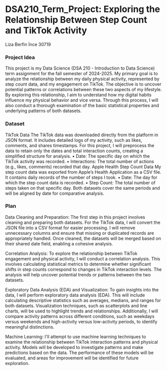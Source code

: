 # DSA210_Term_Project: Exploring the Relationship Between Step Count and TikTok Activity

Liza Berfin İnce
30719

### Project Idea
This project is my Data Science (DSA 210 - Introduction to Data Science) term assignment for the fall semester of 2024-2025. My primary goal is to analyze the relationship between my daily physical activity, represented by step count data, and my engagement on TikTok. The objective is to uncover potential patterns or correlations between these two aspects of my lifestyle. By exploring this relationship, I aim to understand how my digital habits influence my physical behavior and vice versa. Through this process, I will also conduct a thorough examination of the basic statistical properties and underlying patterns of both datasets.

### Dataset
TikTok Data
The TikTok data was downloaded directly from the platform in JSON format. It includes detailed logs of my activity, such as likes, comments, and shares timestamps. For this project, I will preprocess the data to retain only the dates and total interaction counts, creating a simplified structure for analysis.
•	Date: The specific day on which the TikTok activity was recorded.
•	Interactions: The total number of actions (e.g., likes, comments) recorded that day.
Apple Health Step Count Data
My step count data was exported from Apple’s Health Application as a CSV file. It contains daily records of the number of steps I took.
•	Date: The day for which the step count data is recorded.
•	Step Count: The total number of steps taken on that specific day.
Both datasets cover the same periods and will be aligned by date for comparative analysis.


### Plan
Data Cleaning and Preparation:
The first step in this project involves cleaning and preparing both datasets. For the TikTok data, I will convert the JSON file into a CSV format for easier processing. I will remove unnecessary columns and ensure that missing or duplicated records are appropriately handled. Once cleaned, the datasets will be merged based on their shared date field, enabling a cohesive analysis.

Correlation Analysis:
To explore the relationship between TikTok engagement and physical activity, I will conduct a correlation analysis. This involves calculating statistical metrics to determine whether significant shifts in step counts correspond to changes in TikTok interaction levels. The analysis will help uncover potential trends or patterns between the two datasets.

Exploratory Data Analysis (EDA) and Visualization:
To gain insights into the data, I will perform exploratory data analysis (EDA). This will include calculating descriptive statistics such as averages, medians, and ranges for both datasets. Visualization techniques, such as scatterplots and line charts, will be used to highlight trends and relationships. Additionally, I will compare activity patterns across different conditions, such as weekdays versus weekends and high-activity versus low-activity periods, to identify meaningful distinctions.

Machine Learning:
I'll attempt to use machine learning techniques to examine the relationship between TikTok interaction patterns and physical activity. Models will be developed to investigate patterns and make predictions based on the data. The performance of these models will be evaluated, and areas for improvement will be identified for future exploration.


